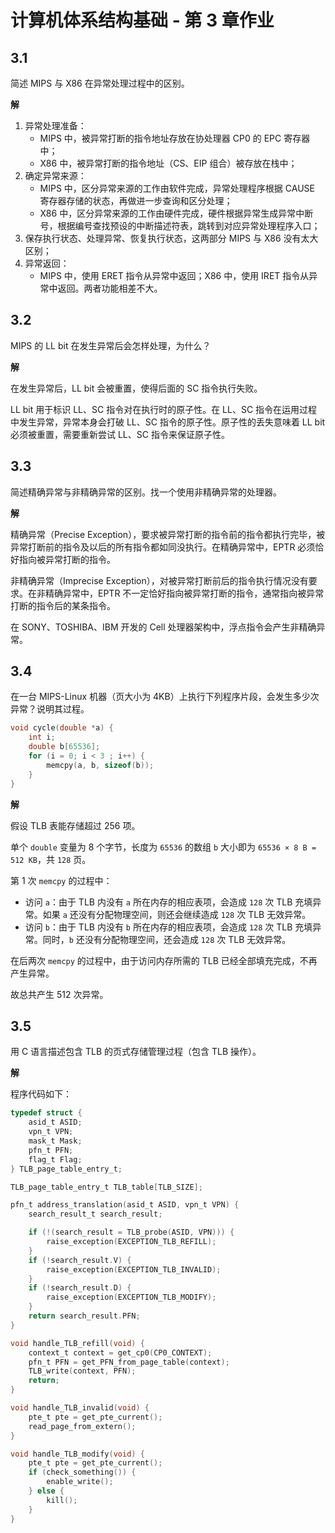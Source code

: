 # 计算机体系结构基础 - 第 3 章作业

## 3.1
简述 MIPS 与 X86 在异常处理过程中的区别。

**解**

1. 异常处理准备：
   * MIPS 中，被异常打断的指令地址存放在协处理器 CP0 的 EPC 寄存器中；
   * X86 中，被异常打断的指令地址（CS、EIP 组合）被存放在栈中；
2. 确定异常来源：
   * MIPS 中，区分异常来源的工作由软件完成，异常处理程序根据 CAUSE 寄存器存储的状态，再做进一步查询和区分处理；
   * X86 中，区分异常来源的工作由硬件完成，硬件根据异常生成异常中断号，根据编号查找预设的中断描述符表，跳转到对应异常处理程序入口；
3. 保存执行状态、处理异常、恢复执行状态，这两部分 MIPS 与 X86 没有太大区别；
4. 异常返回：
   * MIPS 中，使用 ERET 指令从异常中返回；X86 中，使用 IRET 指令从异常中返回。两者功能相差不大。

## 3.2
MIPS 的 LL bit 在发生异常后会怎样处理，为什么？

**解**

在发生异常后，LL bit 会被重置，使得后面的 SC 指令执行失败。

LL bit 用于标识 LL、SC 指令对在执行时的原子性。在 LL、SC 指令在运用过程中发生异常，异常本身会打破 LL、SC 指令的原子性。原子性的丢失意味着 LL bit 必须被重置，需要重新尝试 LL、SC 指令来保证原子性。

## 3.3
简述精确异常与非精确异常的区别。找一个使用非精确异常的处理器。

**解**

精确异常（Precise Exception），要求被异常打断的指令前的指令都执行完毕，被异常打断前的指令及以后的所有指令都如同没执行。在精确异常中，EPTR 必须恰好指向被异常打断的指令。

非精确异常（Imprecise Exception），对被异常打断前后的指令执行情况没有要求。在非精确异常中，EPTR 不一定恰好指向被异常打断的指令，通常指向被异常打断的指令后的某条指令。

在 SONY、TOSHIBA、IBM 开发的 Cell 处理器架构中，浮点指令会产生非精确异常。

## 3.4
在一台 MIPS-Linux 机器（页大小为 4KB）上执行下列程序片段，会发生多少次异常？说明其过程。

```c
void cycle(double *a) {
    int i;
    double b[65536];
    for (i = 0; i < 3 ; i++) {
        memcpy(a, b, sizeof(b));
    }
}
```

**解**

假设 TLB 表能存储超过 256 项。

单个 `double` 变量为 8 个字节，长度为 `65536` 的数组 `b` 大小即为 `65536 × 8 B = 512 KB`，共 `128` 页。

第 1 次 `memcpy` 的过程中：
* 访问 `a`：由于 TLB 内没有 `a` 所在内存的相应表项，会造成 `128` 次 TLB 充填异常。如果 `a` 还没有分配物理空间，则还会继续造成 `128` 次 TLB 无效异常。
* 访问 `b`：由于 TLB 内没有 `b` 所在内存的相应表项，会造成 `128` 次 TLB 充填异常。同时，`b` 还没有分配物理空间，还会造成 `128` 次 TLB 无效异常。

在后两次 `memcpy` 的过程中，由于访问内存所需的 TLB 已经全部填充完成，不再产生异常。

故总共产生 512 次异常。

## 3.5 
用 C 语言描述包含 TLB 的页式存储管理过程（包含 TLB 操作）。

**解**

程序代码如下：
```c
typedef struct {
    asid_t ASID;
    vpn_t VPN; 
    mask_t Mask;
    pfn_t PFN;
    flag_t Flag;
} TLB_page_table_entry_t;

TLB_page_table_entry_t TLB_table[TLB_SIZE];

pfn_t address_translation(asid_t ASID, vpn_t VPN) {
    search_result_t search_result;

    if (!(search_result = TLB_probe(ASID, VPN))) {
        raise_exception(EXCEPTION_TLB_REFILL);
    }
    if (!search_result.V) {
        raise_exception(EXCEPTION_TLB_INVALID);
    }
    if (!search_result.D) {
        raise_exception(EXCEPTION_TLB_MODIFY);
    }
    return search_result.PFN;
}

void handle_TLB_refill(void) {
    context_t context = get_cp0(CP0_CONTEXT);
    pfn_t PFN = get_PFN_from_page_table(context);
    TLB_write(context, PFN);
    return;
}

void handle_TLB_invalid(void) {
    pte_t pte = get_pte_current();
    read_page_from_extern();
}

void handle_TLB_modify(void) {
    pte_t pte = get_pte_current();
    if (check_something()) {
        enable_write();
    } else {
        kill();
    }
}
```